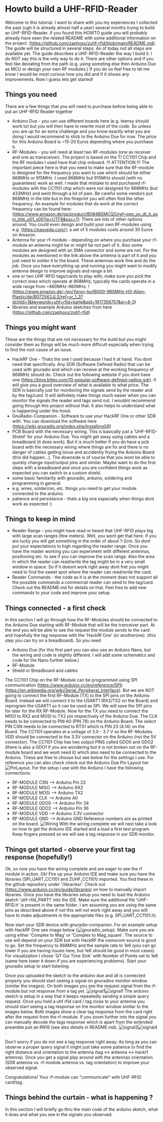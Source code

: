 # Howto build a UHF-RFID-Reader

Welcome to this tutorial. I want to share with you my experiences I collected the past (ugh it is already almost half a year) several months trying to build an UHF-RFID-Reader. If you found this HOWTO guide you will probably already have seen the related README with some additional information on the project. (https://github.com/zaphoxx/zuhf-rfid/blob/main/README.md). The guide will be structured in several steps. As of today not all steps are available yet.
The guide describes a UHF-RFID-Reader the way I build it. I do NOT say this is the only way to do it. There are other options and if you feel like deviating from the path (e.g. using someting else then Arduino Due as MCU or design your own RF modules.) If you do so feel free to let me know I would be most curious how you did and if it shows any improvements. Now I guess lets get started!

## Things you need

There are a few things that you will need to purchase before being able to put an UHF-RFID Reader together

* Arduino Due - you can use different boards here (e.g. teensy should work to) but you will then have to rewrite most of the code. So unless you are up for an extra challenge and you know exactly what you are doing I would recommend to stick to the Arduino Due for now. The price for this Arduino Board is ~15-20 Euros depending where you purchase it. 
* RF-Modules - you will need at least two RF-modules (one as receiver and one as transceiver). The project is based on the TI CC1101 Chip and the RF modules I used have that chip onboard. !!! ATTENTION !!! The important piece here is that you need to make sure that the RF-module is designed for the frequency you want to use which should be either 868MHz or 915MHz. I used 868MHz but 915MHz should (with no guarantees) work as well. I made that mistake to and purchased rf-modules with the CC1101 chip which were not designed for 868MHz (but 433MHz) and went through a lot of pain. Be careful some vendors put 868MHz in the title but in the fineprint you will often find the other frequency. An example for modules that do work at the correct frequency can be found here: (https://www.amazon.de/gp/product/B084BSMCQG/ref=ppx_yo_dt_b_asin_title_o01_s00?ie=UTF8&psc=1); There are lots of other options around. You could even design and build your own RF-modules using e.g. (https://easyeda.com/); a set of 5 modules costs around 30 Euros on Amazon.
* Antenna for your rf-module - depending on where you purchase your rf-module an antenna might be or might be not part of it. Also some modules are designed with an SMA connector and some are not. For the modules as mentioned in the link above the antenna is part of it and you just need to solder it to the board. These antennas work fine and do the job. Once you have everything up and running you might want to modify antenna design to improve signals and range a bit.
* one or two UHF-RFID tags/cards to play with; make sure you pick the correct ones which operate at 868MHz, typically the cards operate in a wide range from ~860MHz-960MHz. !(https://www.amazon.de/-/en/Yaron-Iso18000-960MHz-H3-Alien-Plastic/dp/B072562JLS/ref=sr_1_3?dchild=1&keywords=uhf+rfid+karte&qid=1617356757&sr=8-3)
* libraries and example Arduino sketches from here (https://github.com/zaphoxx/zuhf-rfid)


## Things you might want
These are the things that are not necessary for the build but you might consider them as things will be much more difficult especially when trying to find the root cause of an issue.

* HackRF One - Thats the one I used because I had it at hand. You dont need that specifically. Any SDR (Software Defined Radio) that can be used with gnuradio and which can receive at the working frequency of 868MHz should do. Check out the following website if you dont have one (https://blog.bliley.com/10-popular-software-defined-radios-sdr). It will give you a good overview of what is available to what price. The SDR is basically just for monitoring the signals send by the reader and by the tag/card. It will definitely make things much easier when you can monitor the signals the reader and tags send out. I wouldnt recommend going through this project without that. It also helps to understand what is happening under the hood. 
* GnuRadio-Companion - Software to use your HackRF One or other SDR with. You can download the software here (https://wiki.gnuradio.org/index.php/InstallingGR)
* PCB Board with the necessary wiring. This is basically just a 'UHF-RFID-Shield' for your Arduino Due. You might get away using cables and a breadboard (it does work). But it is much better if you do have a pcb board with the necessary wiring where things are fix and there is no danger of cables getting loose and accidently frying the Arduino Board (this did happen...). The downside is of course that you wont be able to quickly change input/output pins and similar. Maybe want to do the first steps with a breadboard and once you are confident things work as expected you can switch to a custom shield.
* some basic familiarity with gnuradio, arduino, soldering and programming in general. 
* e.g. wires, solderiron, etc. things you need to get your module connected to the arduino.
* patience and persistance - thats a big one especially when things dont work as expected :)

## Things to keep in mind

* Reader Range - you might have read or heard that UHF-RFID plays big with large scan ranges (few meters). Well, you wont get that here. If you are lucky you will get something in the order of about 1-2cm. So dont put your expectations to high regarding the reader range. Once you have the reader working you can experiment with different antennas, positioning etc. to see if you can improve the scan range. Also the area in which the reader can read/write the tag might be in a very small window in space. So if it doesnt work right away dont fret you might need to find the sweet spot where the reader can read/write the card. 
* Reader Commands - the code as it is at the moment does not support all the possible commands a commercial reader can send to the tag/card. Check out the README.md for details on that. Feel free to add new commands to your code and improve your setup.

## Things connected - a first check

In this section I will go through how the RF-Modules should be connected to the Arduino Due starting with RF-Module that will be the tranceiver part. At the end you will be able to see the request the module sends to the card and hopefully the tag response with the 'HackRf One' (or anotherone). (this step you can try on a breadboard). So you need
* Arduino Due (for this first part you can also use an Arduino Nano, but the wiring and code is slightly different. I will add some schematics and code for the Nano further below.)
* RF-Module
* Shield or Breadboard and cables

The CC1101 Chip on the RF-Module can be programmed using SPI communication (https://www.arduino.cc/en/reference/SPI)(https://en.wikipedia.org/wiki/Serial_Peripheral_Interface). But we are NOT going to connect the first RF-Module (TX) to the SPI pins on the Arduino Board. Instead we will connect it to the USART1 (RX2/TX2 on the Board) and reprogram the USART1 so it can be used as SPI. We will save the SPI pins for later for the RX RF-Module. 
Now for the TX you need to connect the MISO to RX2 and MOSI to TX2 pin respectively of the Arduino Due. The CLK needs to be connected to PIN A0 (PIN 78) on the Arduino Board. The select PIN CSN needs to be connected to RTS1 which is PIN 23 (A.14) on the Board. The CC1101 operates at a voltage of 3.0 - 3.7 V so the RF-Modules VDD should be connected to the 3.3V connector on the Arduino (not the 5V connector).
The CC1101 Chip has two output PINS called GDO0 and GDO2 (there is also a GDO1 if you are wondering but it is not broken out on the RF-module board and we wont need it) which also need to be connected to the Arduino. These are free to choose but see below for the settings I use. For reference you can also check check out the Arduino Due Pin Layout her ![PinLayout](https://www.14core.com/wp-content/uploads/2015/06/Arduino-Due-Pinout-Diagram-Illustration-Complete-Pin-Diagram-1.jpg).
For the setup I use with the Arduino I have the following connections:

* RF-MODULE CSN --> Arduino Pin 23
* RF-MODULE MISO --> Arduino RX2
* RF-MODULE MOSI --> Arduino TX2
* RF-MODULE CLK --> Arduino A0
* RF-MODULE GDO0 --> Arduino Pin 34
* RF-MODULE GDO2 --> Arduino Pin 36
* RF-MODULE VDD --> Arduino 3.3V connector
* RF-MODULE GND --> Arduino GND
Reference numbers are as printed on the board.
![Wiring](https://github.com/zaphoxx/zuhf-rfid/blob/main/images/connections_tx_image.jpg)
With the wiring complete we will next take a look on how to get the Arduino IDE started and a load a first test program. Keep fingers pressed so we will see a tag response in our SDR monitor.

## Things get started - observe your first tag response (hopefully!)

Ok, so now you have the wiring complete and are eager to see the rf module in action. Ok!
Fire up your Arduino IDE and make sure you have the libraries (SPI_UART_CC1101 and ZUHF_CC1101) imported. You find these in the github repository under '/libraries/'. Check out (https://www.arduino.cc/en/guide/libraries) on how to manually import libraries.
Once you have the libraries setup you need to load the Arduino sketch 'uhf-rfid_PART1' into the IDE. Make sure the additional file 'UHF-RFID.h' is present in the same folder.
I am assuming you are using the same pins as described above if not this will not work right away and you will have to make adjustments in the appropriate files (e.g. SPI_UART_CC1101.h).

Now start your SDR device with gnuradio-companion. For an example setup with HackRF One see image below (![gnuradio_setup](https://github.com/zaphoxx/zuhf-rfid/blob/main/images/gnuradio_setup.png)). Make sure you are using either 'Complex to Mag' or 'Complex to Mag_square'. The source to use will depend on your SDR but with HackRF the osmocom source is good to go. Set the frequency to 868MHz and the sample rate to 1e6 (you can go lower if you are having issues here, but 1e6 should be good in most cases). For visualization I chose 'QT Gui Time Sink' with Number of Points set to 1e6 (same here lower it down if you are experiencing problems). Start your gnuradio setup to start listening.

Once you uploaded the sketch to the arduino due and all is connected properly you should start seeing a signal on gnuradios monitor window (similar the images). On both images you see the request signal from the rf-module but not response from a tag yet. ![signal1](https://github.com/zaphoxx/zuhf-rfid/blob/main/images/uhf-rfid_part1_signal01.png)![signal1](https://github.com/zaphoxx/zuhf-rfid/blob/main/images/uhf-rfid_part1_signal02.png) The arduino sketch is setup in a way that it keeps repeatedly sending a simple query request. Once you hold a uhf rfid card / tag close to your antenna you should start seeing a tag response on the monitor window similar to the images below. Both images show a clear tag response from the card right after the request from the rf-module. If you zoom further into the signal you can manually decode the tags response which is apart from the extended preamble just an RN16 (see also details in README.md). ![signal3](https://github.com/zaphoxx/zuhf-rfid/blob/main/images/uhf-rfid_part1_signal03.png)![signal4](https://github.com/zaphoxx/zuhf-rfid/blob/main/images/uhf-rfid_part1_signal04.png).

Don't worry if you do not see a tag response right away. As long as you can observe a proper query signal it might just take some patience to find the right distance and orientation to the antenna (tag <-> antenna <-> hackrf antenna). Once you get a signal play around with the antennas orientation (SDR antenna vs. rf-module antenna vs. tag orientation) to improve your observed signal.

Congratulations! Your rf-module can "communicate" with UHF-RFID card/tag.

## Things behind the curtain - what is happening ?

In this section I will briefly go thru the main code of the arduino sketch, what it does and what you see in the signals you observed.



